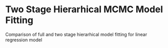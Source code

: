 # Two Stage Hierarhical MCMC Model Fitting
 Comparison of full and two stage hierarhical model fitting for linear regression model
